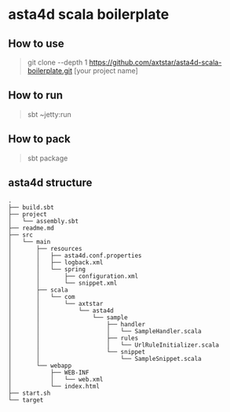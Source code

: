 # asta4d scala boilerplate

## How to use

> git clone --depth 1 https://github.com/axtstar/asta4d-scala-boilerplate.git [your project name]

## How to run

> sbt ~jetty:run

## How to pack

> sbt package

## asta4d structure

```
.
├── build.sbt
├── project
│   └── assembly.sbt
├── readme.md
├── src
│   └── main
│       ├── resources
│       │   ├── asta4d.conf.properties
│       │   ├── logback.xml
│       │   └── spring
│       │       ├── configuration.xml
│       │       └── snippet.xml
│       ├── scala
│       │   └── com
│       │       └── axtstar
│       │           └── asta4d
│       │               └── sample
│       │                   ├── handler
│       │                   │   └── SampleHandler.scala
│       │                   ├── rules
│       │                   │   └── UrlRuleInitializer.scala
│       │                   └── snippet
│       │                       └── SampleSnippet.scala
│       └── webapp
│           ├── WEB-INF
│           │   └── web.xml
│           └── index.html
├── start.sh
└── target
```